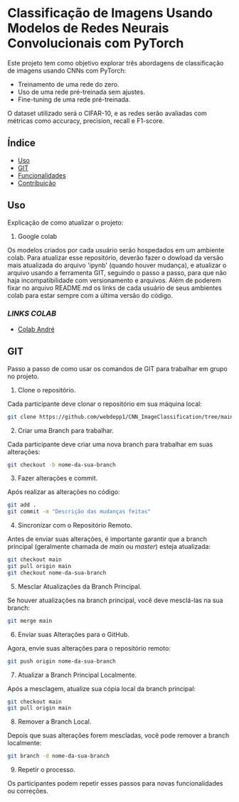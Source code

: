 # Classificação de Imagens Usando Modelos de Redes Neurais Convolucionais com PyTorch

Este projeto tem como objetivo explorar três abordagens de classificação de imagens usando CNNs com PyTorch: 

  - Treinamento de uma rede do zero.
  - Uso de uma rede pré-treinada sem ajustes.
  - Fine-tuning de uma rede pré-treinada.
    
O dataset utilizado será o CIFAR-10, e as redes serão avaliadas com métricas como accuracy, precision, recall e F1-score.

## Índice
- [Uso](#uso)
- [GIT](#GIT)
- [Funcionalidades](#funcionalidades)
- [Contribuição](#contribuição)

## Uso
Explicação de como atualizar o projeto:
1. Google colab

Os modelos criados por cada usuário serão hospedados em um ambiente colab.
Para atualizar esse repositório, deverão fazer o dowload da versão mais atualizada do arquivo 'ipynb' (quando houver mudança), e atualizar o arquivo usando a ferramenta GIT, seguindo o passo a passo, para que não haja incompatibilidade com versionamento e arquivos.
Além de poderem fixar no arquivo README.md os links de cada usuário de seus ambientes colab para estar sempre com a última versão do código.

### *LINKS COLAB*
- [Colab André](https://colab.research.google.com/drive/1khViGNQdiuodyo981-JIzwcZ7LP9O1nH?authuser=2#scrollTo=zBfedif5NrgL)

## GIT
Passo a passo de como usar os comandos de GIT para trabalhar em grupo no projeto.

1. Clone o repositório.
   
Cada participante deve clonar o repositório em sua máquina local:
```bash
git clone https://github.com/webdepp1/CNN_ImageClassification/tree/main
```

2. Criar uma Branch para trabalhar.

Cada participante deve criar uma nova branch para trabalhar em suas alterações:
```bash
git checkout -b nome-da-sua-branch
```

3. Fazer alterações e commit.

Após realizar as alterações no código:
```bash
git add .
git commit -m "Descrição das mudanças feitas"
```

4. Sincronizar com o Repositório Remoto.

Antes de enviar suas alterações, é importante garantir que a branch principal (geralmente chamada de *main* ou *master*) esteja atualizada:
```bash
git checkout main
git pull origin main
git checkout nome-da-sua-branch
```

5. Mesclar Atualizações da Branch Principal.

Se houver atualizações na branch principal, você deve mesclá-las na sua branch:
```bash
git merge main
```

6. Enviar suas Alterações para o GitHub.

Agora, envie suas alterações para o repositório remoto:
```bash
git push origin nome-da-sua-branch
```

7. Atualizar a Branch Principal Localmente.

Após a mesclagem, atualize sua cópia local da branch principal:
```bash
git checkout main
git pull origin main
```

8. Remover a Branch Local.

Depois que suas alterações forem mescladas, você pode remover a branch localmente:
```bash
git branch -d nome-da-sua-branch
```

9. Repetir o processo.

Os participantes podem repetir esses passos para novas funcionalidades ou correções.










